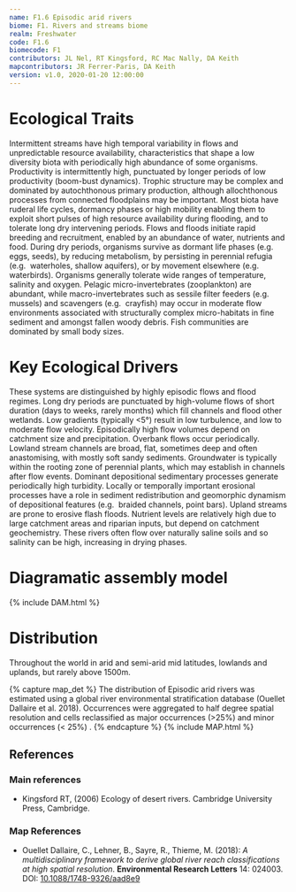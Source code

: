 ```yaml
---
name: F1.6 Episodic arid rivers
biome: F1. Rivers and streams biome
realm: Freshwater
code: F1.6
biomecode: F1
contributors: JL Nel, RT Kingsford, RC Mac Nally, DA Keith
mapcontributors: JR Ferrer-Paris, DA Keith
version: v1.0, 2020-01-20 12:00:00
---
```

# Ecological Traits
 
Intermittent streams have high temporal variability in flows and unpredictable resource availability, characteristics that shape a low diversity biota with periodically high abundance of some organisms. Productivity is intermittently high, punctuated by longer periods of low productivity (boom-bust dynamics). Trophic structure may be complex and dominated by autochthonous primary production, although allochthonous processes from connected floodplains may be important.  Most biota have ruderal life cycles, dormancy phases or high mobility enabling them to exploit short pulses of high resource availability during flooding, and to tolerate long dry intervening periods. Flows and floods initiate rapid breeding and recruitment, enabled by an abundance of water, nutrients and food. During dry periods, organisms survive as dormant life phases (e.g.  eggs, seeds), by reducing metabolism, by persisting in perennial refugia (e.g.  waterholes, shallow aquifers), or by movement elsewhere (e.g.  waterbirds). Organisms generally tolerate wide ranges of temperature, salinity and oxygen. Pelagic micro-invertebrates (zooplankton) are abundant, while macro-invertebrates such as sessile filter feeders (e.g.  mussels) and scavengers (e.g.  crayfish) may occur in moderate flow environments associated with structurally complex micro-habitats in fine sediment and amongst fallen woody debris.  Fish communities are dominated by small body sizes.
 
# Key Ecological Drivers
 
These systems are distinguished by highly episodic flows and flood regimes. Long dry periods are punctuated by high-volume flows of short duration (days to weeks, rarely months) which fill channels and flood other wetlands. Low gradients (typically <5°) result in low turbulence, and low to moderate flow velocity. Episodically high flow volumes depend on catchment size and precipitation. Overbank flows occur periodically. Lowland stream channels are broad, flat, sometimes deep and often anastomising, with mostly soft sandy sediments. Groundwater is typically within the rooting zone of perennial plants, which may establish in channels after flow events. Dominant depositional sedimentary processes generate periodically high turbidity. Locally or temporally important erosional processes have a role in sediment redistribution and geomorphic dynamism of depositional features (e.g.  braided channels, point bars). Upland streams are prone to erosive flash floods. Nutrient levels are relatively high due to large catchment areas and riparian inputs, but depend on catchment geochemistry. These rivers often flow over naturally saline soils and so salinity can be high, increasing in drying phases.
 
# Diagramatic assembly model
 
{% include DAM.html %}
 
# Distribution
 
Throughout the world in arid and semi-arid mid latitudes, lowlands and uplands, but rarely above 1500m.

{% capture map_det %}
The distribution of Episodic arid rivers was estimated using a global river environmental stratification database (Ouellet Dallaire et al. 2018). Occurrences were aggregated to half degree spatial resolution and cells reclassified as major occurrences (>25%) and minor occurrences (< 25%) .
{% endcapture %}
{% include MAP.html %}

## References
### Main references
* Kingsford RT, (2006) Ecology of desert rivers. Cambridge University Press, Cambridge.
### Map References
* Ouellet Dallaire, C., Lehner, B., Sayre, R., Thieme, M. (2018): *A multidisciplinary framework to derive global river reach classifications at high spatial resolution*. **Environmental Research Letters** 14: 024003. DOI: [10.1088/1748-9326/aad8e9](https://doi.org/10.1088/1748-9326/aad8e9)
